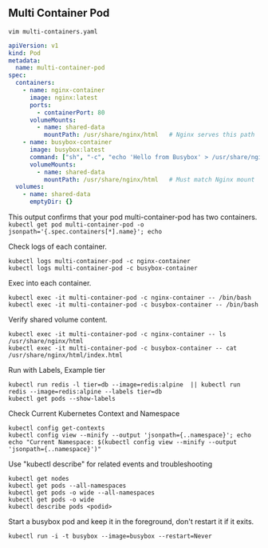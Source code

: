 ## Multi Container Pod
```
vim multi-containers.yaml
```

```yaml
apiVersion: v1
kind: Pod
metadata:
  name: multi-container-pod
spec:
  containers:
    - name: nginx-container
      image: nginx:latest
      ports:
        - containerPort: 80
      volumeMounts:
        - name: shared-data
          mountPath: /usr/share/nginx/html   # Nginx serves this path
    - name: busybox-container
      image: busybox:latest
      command: ["sh", "-c", "echo 'Hello from Busybox' > /usr/share/nginx/html/index.html; sleep 3600"]
      volumeMounts:
        - name: shared-data
          mountPath: /usr/share/nginx/html   # Must match Nginx mount
  volumes:
    - name: shared-data
      emptyDir: {}
```

This output confirms that your pod multi-container-pod has two containers.\
`kubectl get pod multi-container-pod -o jsonpath='{.spec.containers[*].name}'; echo`

Check logs of each container.
```
kubectl logs multi-container-pod -c nginx-container
kubectl logs multi-container-pod -c busybox-container
```
Exec into each container.
```
kubectl exec -it multi-container-pod -c nginx-container -- /bin/bash
kubectl exec -it multi-container-pod -c busybox-container -- /bin/bash
```

Verify shared volume content.
```
kubectl exec -it multi-container-pod -c nginx-container -- ls /usr/share/nginx/html
kubectl exec -it multi-container-pod -c busybox-container -- cat /usr/share/nginx/html/index.html
```




Run with Labels, Example tier

```
kubectl run redis -l tier=db --image=redis:alpine  || kubectl run redis --image=redis:alpine --labels tier=db
kubectl get pods --show-labels
```

Check Current Kubernetes Context and Namespace

```
kubectl config get-contexts
kubectl config view --minify --output 'jsonpath={..namespace}'; echo
echo "Current Namespace: $(kubectl config view --minify --output 'jsonpath={..namespace}')"
```

Use "kubectl describe" for related events and troubleshooting

```
kubectl get nodes
kubectl get pods --all-namespaces
kubectl get pods -o wide --all-namespaces
kubectl get pods -o wide
kubectl describe pods <podid>
```

Start a busybox pod and keep it in the foreground, don't restart it if it exits.

```
kubectl run -i -t busybox --image=busybox --restart=Never
```












